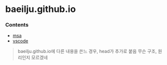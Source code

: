 # baeilju.github.io

### Contents
- [msa](msa)
- [vscode](vscode)

> baeilju.github.io에 다른 내용을 쓴느 경우, head가 추가로 붙음
> 무슨 구조, 원리인지 모르겠네
